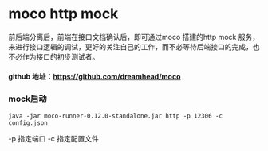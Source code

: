 # moco http mock
前后端分离后，前端在接口文档确认后，即可通过moco 搭建的http mock 服务，来进行接口逻辑的调试，更好的关注自己的工作，而不必等待后端接口的完成，也不必作为接口的初步测试者。

#### github 地址：https://github.com/dreamhead/moco

### mock启动
```
java -jar moco-runner-0.12.0-standalone.jar http -p 12306 -c config.json
```
-p 指定端口  -c 指定配置文件
